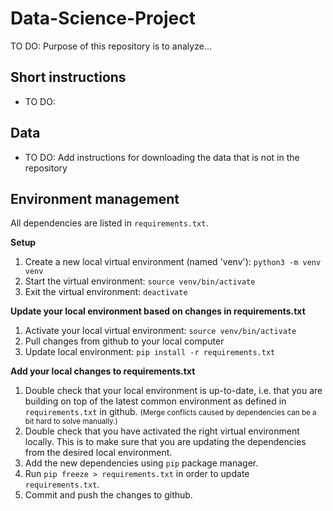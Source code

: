 # Data-Science-Project

TO DO: Purpose of this repository is to analyze...

## Short instructions
- TO DO:

## Data
- TO DO: Add instructions for downloading the data that is not in the repository

## Environment management  
All dependencies are listed in `requirements.txt`.

**Setup**
1. Create a new local virtual environment (named 'venv'): `python3 -m venv venv`
1. Start the virtual environment: `source venv/bin/activate`
1. Exit the virtual environment: `deactivate`  

**Update your local environment based on changes in requirements.txt**
1. Activate your local virtual environment: `source venv/bin/activate`
1. Pull changes from github to your local computer
1. Update local environment: `pip install -r requirements.txt`

**Add your local changes to requirements.txt**
1. Double check that your local environment is up-to-date, i.e. that you are building on top of the latest common environment as defined in `requirements.txt` in github. 
<small>(Merge conflicts caused by dependencies can be a bit hard to solve manually.)</small>
1. Double check that you have activated the right virtual environment locally. This is to make sure that you are updating the dependencies from the desired local environment.   
1. Add the new dependencies using `pip` package manager.
1. Run `pip freeze > requirements.txt` in order to update `requirements.txt`.
1. Commit and push the changes to github.
  